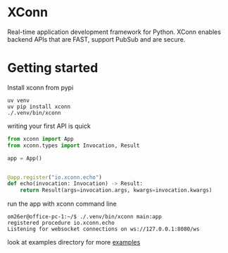 # XConn
Real-time application development framework for Python. XConn enables backend APIs that are FAST, support PubSub and
are secure.

# Getting started
Install xconn from pypi
```shell
uv venv
uv pip install xconn
./.venv/bin/xconn
```
writing your first API is quick

```python
from xconn import App
from xconn.types import Invocation, Result

app = App()


@app.register("io.xconn.echo")
def echo(invocation: Invocation) -> Result:
    return Result(args=invocation.args, kwargs=invocation.kwargs)
```
run the app with xconn command line
```shell
om26er@office-pc-1:~/$ ./.venv/bin/xconn main:app
registered procedure io.xconn.echo
Listening for websocket connections on ws://127.0.0.1:8080/ws
```
look at examples directory for more [examples](examples)
